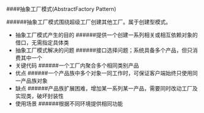 ####抽象工厂模式(AbstractFactory Pattern)
           
######抽象工厂模式围绕超级工厂创建其他工厂。属于创建型模式。

* 抽象工厂模式产生的目的
######提供一个创建一系列相关或相互依赖对象的借口，无需指定具体类
* 抽象工厂模式解决的问题
######接口选择问题；系统具备多个产品，但只消费其中一个
* 关键代码
######一个工厂内聚合多个相同类别产品
* 优点
######一个产品族中多个对象一同工作时，可保证客户端始终只使用同一产品族对象
* 缺点
######产品族扩展困难，增加某一系列某一产品，需要同时改动工厂及实现类，破坏封装性
* 使用场景
######根据不同环境提供相同功能



